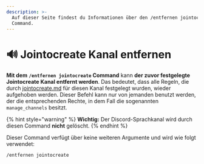 ```yaml
---
description: >-
  Auf dieser Seite findest du Informationen über den /entfernen jointocreate
  Command.
---
```


# 🔊 Jointocreate Kanal entfernen

**Mit dem** **`/entfernen jointocreate` Command** kann **der zuvor festgelegte Jointocreate Kanal entfernt werden**. Das bedeutet, dass alle Regeln, die durch [jointocreate.md](../kanal/jointocreate.md "mention") für diesen Kanal festgelegt wurden, wieder aufgehoben werden. Dieser Befehl kann nur von jemanden benutzt werden, der die entsprechenden Rechte, in dem Fall die sogenannten `manage_channels` besitzt.

{% hint style="warning" %}
**Wichtig:** Der Discord-Sprachkanal wird durch diesen Command **nicht** gelöscht.
{% endhint %}

Dieser Command verfügt über keine weiteren Argumente und wird wie folgt verwendet:

```
/entfernen jointocreate
```
